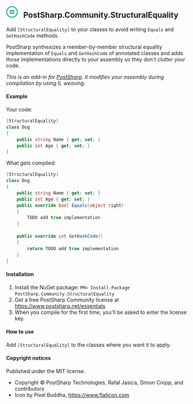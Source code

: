 ## ![](icon.png) &nbsp; PostSharp.Community.StructuralEquality 
Add `[StructuralEquality]` to your classes to avoid writing `Equals` and `GetHashCode` methods.

PostSharp synthesizes a member-by-member structural equality implementation of `Equals` and `GetHashCode` of annotated classes and adds those implementations directly to your assembly so they don't clutter your code.

*This is an add-in for [PostSharp](https://postsharp.net). It modifies your assembly during compilation by using IL weaving.*
 
#### Example
Your code:
```csharp
[StructuralEquality]
class Dog
{
    public string Name { get; set; }
    public int Age { get; set; }
}
```
What gets compiled:
```csharp
[StructuralEquality]
class Dog
{
    public string Name { get; set; }
    public int Age { get; set; }
    public override bool Equals(object right)
    {
        TODO add true implementation
    }

    public override int GetHashCode()
    {
        return TODO add true implementation
    }
}
```
#### Installation 
1. Install the NuGet package: `PM> Install-Package PostSharp.Community.StructuralEquality`
2. Get a free PostSharp Community license at https://www.postsharp.net/essentials
3. When you compile for the first time, you'll be asked to enter the license key.

#### How to use
Add `[StructuralEquality]` to the classes where you want it to apply.

#### Copyright notices
Published under the MIT license.

* Copyright © PostSharp Technologies, Rafał Jasica, Simon Cropp, and contributors 
* Icon by Pixel Buddha, https://www.flaticon.com